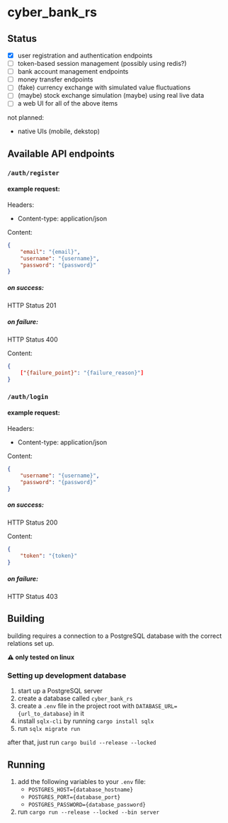 # cyber_bank_rs

## Status

- [x] user registration and authentication endpoints
- [ ] token-based session management (possibly using redis?)
- [ ] bank account management endpoints
- [ ] money transfer endpoints
- [ ] (fake) currency exchange with simulated value fluctuations
- [ ] (maybe) stock exchange simulation (maybe) using real live data
- [ ] a web UI for all of the above items

not planned:
- native UIs (mobile, dekstop)

## Available API endpoints

### `/auth/register`

#### example request:

Headers:
- Content-type: application/json

Content:

```json
{
    "email": "{email}",
    "username": "{username}",
    "password": "{password}"
}
```

##### on success:

HTTP Status 201

##### on failure:

HTTP Status 400

Content:

```json
{
    ["{failure_point}": "{failure_reason}"]
}
```

### `/auth/login`

#### example request:

Headers:
- Content-type: application/json

Content:
```json
{
    "username": "{username}",
    "password": "{password}"
}
```

##### on success:

HTTP Status 200

Content:
```json
{
    "token": "{token}"
}
```

##### on failure:

HTTP Status 403


## Building
building requires a connection to a PostgreSQL database with the correct relations set up.

**⚠️ only tested on linux**

### Setting up development database
1. start up a PostgreSQL server
2. create a database called `cyber_bank_rs`
3. create a `.env` file in the project root with `DATABASE_URL={url_to_database}` in it
4. install `sqlx-cli` by running `cargo install sqlx`
5. run `sqlx migrate run`

after that, just run `cargo build --release --locked`

## Running

1. add the following variables to your `.env` file:
    - `POSTGRES_HOST={database_hostname}`
    - `POSTGRES_PORT={database_port}`
    - `POSTGRES_PASSWORD={database_password}`
2. run `cargo run --release --locked --bin server`
